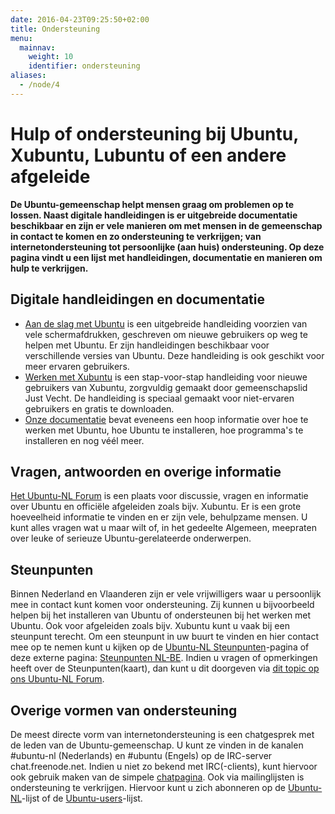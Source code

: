 ```yaml
---
date: 2016-04-23T09:25:50+02:00
title: Ondersteuning
menu:
  mainnav:
    weight: 10
    identifier: ondersteuning
aliases:
  - /node/4
---
```

# Hulp of ondersteuning bij Ubuntu, Xubuntu, Lubuntu of een andere afgeleide

**De Ubuntu-gemeenschap helpt mensen graag om problemen op te lossen. Naast digitale handleidingen is er uitgebreide documentatie beschikbaar en zijn er vele manieren om met mensen in de gemeenschap in contact te komen en zo ondersteuning te verkrijgen; van internetondersteuning tot persoonlijke (aan huis) ondersteuning. Op deze pagina vindt u een lijst met handleidingen, documentatie en manieren om hulp te verkrijgen.**


## Digitale handleidingen en documentatie
- [Aan de slag met Ubuntu](http://wiki.ubuntu-nl.org/UbuntuHandleiding) is een uitgebreide handleiding voorzien van vele schermafdrukken, geschreven om nieuwe gebruikers op weg te helpen met Ubuntu. Er zijn handleidingen beschikbaar voor verschillende versies van Ubuntu. Deze handleiding is ook geschikt voor meer ervaren gebruikers.
- [Werken met Xubuntu](https://basiscursusscribus.wordpress.com/2014/09/18/werken-met-xubuntu/) is een stap-voor-stap handleiding voor nieuwe gebruikers van Xubuntu, zorgvuldig gemaakt door gemeenschapslid Just Vecht. De handleiding is speciaal gemaakt voor niet-ervaren gebruikers en gratis te downloaden.
- [Onze documentatie](http://wiki.ubuntu-nl.org/) bevat eveneens een hoop informatie over hoe te werken met Ubuntu, hoe Ubuntu te installeren, hoe programma's te installeren en nog véél meer.

## Vragen, antwoorden en overige informatie
[Het Ubuntu-NL Forum](https://forum.ubuntu-nl.org/) is een plaats voor discussie, vragen en informatie over Ubuntu en officiële afgeleiden zoals bijv. Xubuntu. Er is een grote hoeveelheid informatie te vinden en er zijn vele, behulpzame mensen. U kunt alles vragen wat u maar wilt of, in het gedeelte Algemeen, meepraten over leuke of serieuze Ubuntu-gerelateerde onderwerpen.

## Steunpunten
Binnen Nederland en Vlaanderen zijn er vele vrijwilligers waar u persoonlijk mee in contact kunt komen voor ondersteuning. Zij kunnen u bijvoorbeeld helpen bij het installeren van Ubuntu of ondersteunen bij het werken met Ubuntu. Ook voor afgeleiden zoals bijv. Xubuntu kunt u vaak bij een steunpunt terecht. Om een steunpunt in uw buurt te vinden en hier contact mee op te nemen kunt u kijken op de [Ubuntu-NL Steunpunten](http://ubuntu-nl.org/ondersteuning/steunpunten)-pagina of deze externe pagina: [Steunpunten NL-BE](http://steunpunt-almere.nl/steunpunten-nl-be/). Indien u vragen of opmerkingen heeft over de Steunpunten(kaart), dan kunt u dit doorgeven via [dit topic op ons Ubuntu-NL Forum](https://forum.ubuntu-nl.org/index.php?topic=42786.0).

## Overige vormen van ondersteuning
De meest directe vorm van internetondersteuning is een chatgesprek met de leden van de Ubuntu-gemeenschap. U kunt ze vinden in de kanalen #ubuntu-nl (Nederlands) en #ubuntu (Engels) op de IRC-server chat.freenode.net. Indien u niet zo bekend met IRC(-clients), kunt hiervoor ook gebruik maken van de simpele [chatpagina](http://ubuntu-nl.org/ondersteuning/live-chat).
Ook via mailinglijsten is ondersteuning te verkrijgen. Hiervoor kunt u zich abonneren op de [Ubuntu-NL](https://lists.ubuntu.com/mailman/listinfo/ubuntu-nl)-lijst of de [Ubuntu-users](https://lists.ubuntu.com/mailman/listinfo/ubuntu-users)-lijst.
